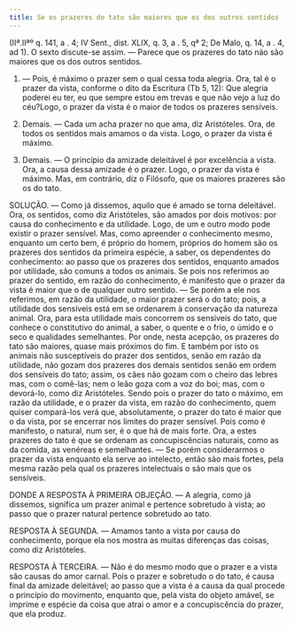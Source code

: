 ```yaml
---
title: Se os prazeres do tato são maiores que os dos outros sentidos
---
```


(IIª.IIªº q. 141, a . 4; IV Sent., dist. XLIX, q. 3, a . 5, qª 2; De Malo, q. 14, a . 4, ad 1).
  O sexto discute-se assim. ― Parece que os prazeres do tato não são maiores que os dos outros sentidos.  

1. ― Pois, é máximo o prazer sem o qual cessa toda alegria. Ora, tal é o prazer da vista, conforme o dito da Escritura (Tb 5, 12): Que alegria poderei eu ter, eu que sempre estou em trevas e que não vejo a luz do céu?Logo, o prazer da vista é o maior de todos os prazeres sensíveis.  

2. Demais. ― Cada um acha prazer no que ama, diz Aristóteles. Ora, de todos os sentidos mais amamos o da vista. Logo, o prazer da vista é máximo.  

3. Demais. ― O princípio da amizade deleitável é por excelência a vista. Ora, a causa dessa amizade é o prazer. Logo, o prazer da vista é máximo.  Mas, em contrário, diz o Filósofo, que os maiores prazeres são os do tato.  

SOLUÇÃO. ― Como já dissemos, aquilo que é amado se torna deleitável. Ora, os sentidos, como diz Aristóteles, são amados por dois motivos: por causa do conhecimento e da utilidade. Logo, de um e outro modo pode existir o prazer sensível. Mas, como apreender o conhecimento mesmo, enquanto um certo bem, é próprio do homem, próprios do homem são os prazeres dos sentidos da primeira espécie, a saber, os dependentes do conhecimento: ao passo que os prazeres dos sentidos, enquanto amados por utilidade, são comuns a todos os animais.  Se pois nos referimos ao prazer do sentido, em razão do conhecimento, é manifesto que o prazer da vista é maior que o de qualquer outro sentido. ― Se porém a ele nos referimos, em razão da utilidade, o maior prazer será o do tato; pois, a utilidade dos sensíveis está em se ordenarem à conservação da natureza animal. Ora, para esta utilidade mais concorrem os sensíveis do tato, que conhece o constitutivo do animal, a saber, o quente e o frio, o úmido e o seco e qualidades semelhantes. Por onde, nesta acepção, os prazeres do tato são maiores, quase mais próximos do fim. E também por isto os animais não susceptíveis do prazer dos sentidos, senão em razão da utilidade, não gozam dos prazeres dos demais sentidos senão em ordem dos sensíveis do tato; assim, os cães não gozam com o cheiro das lebres mas, com o comê-las; nem o leão goza com a voz do boi; mas, com o devorá-lo, como diz Aristóteles.  Sendo pois o prazer do tato o máximo, em razão da utilidade, e o prazer da vista, em razão do conhecimento, quem quiser compará-los verá que, absolutamente, o prazer do tato é maior que o da vista, por se encerrar nos limites do prazer sensível. Pois como é manifesto, o natural, num ser, é o que há de mais forte. Ora, a estes prazeres do tato é que se ordenam as concupiscências naturais, como as da comida, as venéreas e semelhantes. ― Se porém considerarmos o prazer da vista enquanto ela serve ao intelecto, então são mais fortes, pela mesma razão pela qual os prazeres intelectuais o são mais que os sensíveis.  

DONDE A RESPOSTA À PRIMEIRA OBJEÇÃO. ― A alegria, como já dissemos, significa um prazer animal e pertence sobretudo à vista; ao passo que o prazer natural pertence sobretudo ao tato.  

RESPOSTA À SEGUNDA. ― Amamos tanto a vista por causa do conhecimento, porque ela nos mostra as muitas diferenças das coisas, como diz Aristóteles.  

RESPOSTA À TERCEIRA. ― Não é do mesmo modo que o prazer e a vista são causas do amor carnal. Pois o prazer e sobretudo o do tato, é causa final da amizade deleitável; ao passo que a vista é a causa da qual procede o princípio do movimento, enquanto que, pela vista do objeto amável, se imprime e espécie da coisa que atrai o amor e a concupiscência do prazer, que ela produz.